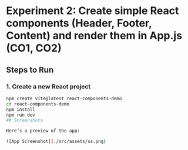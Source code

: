 # Experiment 2: Create simple React components (Header, Footer, Content) and render them in App.js (CO1, CO2)

## Steps to Run

### 1. Create a new React project
```bash
npm create vite@latest react-components-demo
cd react-components-demo
npm install
npm run dev
## Screenshots

Here’s a preview of the app:

![App Screenshot](./src/assets/ss.png)



